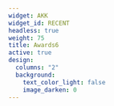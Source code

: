 ```yaml
---
widget: AKK
widget_id: RECENT
headless: true
weight: 75
title: Awards6
active: true
design:
  columns: "2"
  background:
    text_color_light: false
    image_darken: 0
---
```


